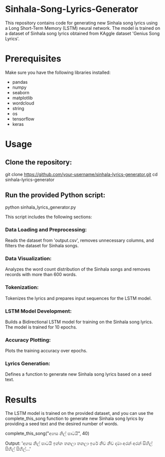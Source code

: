 # Sinhala-Song-Lyrics-Generator

This repository contains code for generating new Sinhala song lyrics using a Long Short-Term Memory (LSTM) neural network. The model is trained on a dataset of Sinhala song lyrics obtained from KAggle dataset 'Genius Song Lyrics'.

# Prerequisites
Make sure you have the following libraries installed:

- pandas
- numpy
- seaborn
- matplotlib
- wordcloud
- string
- os
- tensorflow
- keras

# Usage
## Clone the repository:

git clone https://github.com/your-username/sinhala-lyrics-generator.git
cd sinhala-lyrics-generator

## Run the provided Python script:

python sinhala_lyrics_generator.py

This script includes the following sections:

 ### Data Loading and Preprocessing: 
 Reads the dataset from 'output.csv', removes unnecessary columns, and filters the dataset for Sinhala songs.

### Data Visualization: 
Analyzes the word count distribution of the Sinhala songs and removes records with more than 600 words.

### Tokenization: 
Tokenizes the lyrics and prepares input sequences for the LSTM model.

### LSTM Model Development: 
Builds a Bidirectional LSTM model for training on the Sinhala song lyrics. The model is trained for 10 epochs.

### Accuracy Plotting: 
Plots the training accuracy over epochs.

### Lyrics Generation:
Defines a function to generate new Sinhala song lyrics based on a seed text.

# Results
The LSTM model is trained on the provided dataset, and you can use the complete_this_song function to generate new Sinhala song lyrics by providing a seed text and the desired number of words.


complete_this_song("අහස නිල් පාටයි", 40)

Output: 'අහස නිල් පාටයි ඉන්න තනලා තනලා ඉරේ නිව නිව දමා අරන් අරන් සිහිල් සිහිල් සිහිල්...'



